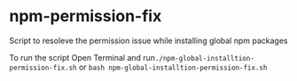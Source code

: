 # npm-permission-fix
Script to resoleve the permission issue while installing global npm packages

To run the script Open Terminal and run`./npm-global-installtion-permission-fix.sh` or `bash npm-global-installtion-permission-fix.sh`
